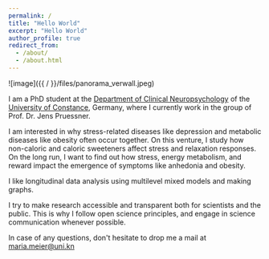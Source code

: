 ```yaml
---
permalink: /
title: "Hello World"
excerpt: "Hello World"
author_profile: true
redirect_from: 
  - /about/
  - /about.html
---
```


![image]({{ / }}/files/panorama_verwall.jpeg)

I am a PhD student at the [Department of Clinical Neuropsychology](https://www.psychologie.uni-konstanz.de/pruessner/) of the [University of Constance](https://www.uni-konstanz.de), Germany, where I currently work in the group of Prof. Dr. Jens Pruessner. 

I am interested in why stress-related diseases like depression and metabolic diseases like obesity often occur together. On this venture, I study how non-caloric and caloric sweeteners affect stress and relaxation responses. On the long run, I want to find out how  stress, energy metabolism, and reward impact the emergence of symptoms like anhedonia and obesity.

I like longitudinal data analysis using multilevel mixed models and making graphs. 

I try to make research accessible and transparent both for scientists and the public. This is why I follow open science principles, and engage in science communication whenever possible.

In case of any questions, don't hesitate to drop me a mail at maria.meier@uni.kn
